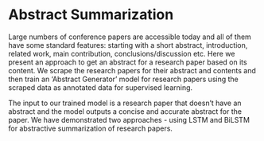 # Abstract Summarization

Large numbers of conference papers are accessible today and all of them have some standard features: starting with a short abstract, introduction, related work, main contribution, conclusions/discussion etc. Here we present an approach to get an abstract for a research paper based on its content. We scrape the research papers for their abstract and contents and then train an ‘Abstract Generator’ model for research papers using the scraped data as annotated data for supervised learning. 

The input to our trained model is a research paper that doesn’t have an abstract and the model outputs a concise and accurate abstract for the paper. We have demonstrated two approaches - using LSTM and BiLSTM for abstractive summarization of research papers.
